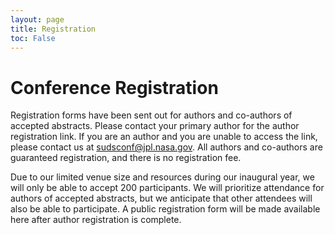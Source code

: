 ```yaml
---
layout: page
title: Registration
toc: False
---
```


# Conference Registration

Registration forms have been sent out for authors and co-authors of accepted abstracts. Please contact your primary author for the author registration link. If you are an author and you are unable to access the link, please contact us at sudsconf@jpl.nasa.gov. All authors and co-authors are guaranteed registration, and there is no registration fee.

Due to our limited venue size and resources during our inaugural year, we will only be able to accept 200 participants. We will prioritize attendance for authors of accepted abstracts, but we anticipate that other attendees will also be able to participate. A public registration form will be made available here after author registration is complete.